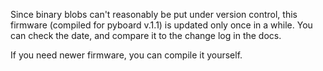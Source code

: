 Since binary blobs can't reasonably be put under version control, this firmware
(compiled for pyboard v.1.1) is updated only once in a while. You can check the date, and compare it to the change
log in the docs. 

If you need newer firmware, you can compile it yourself.